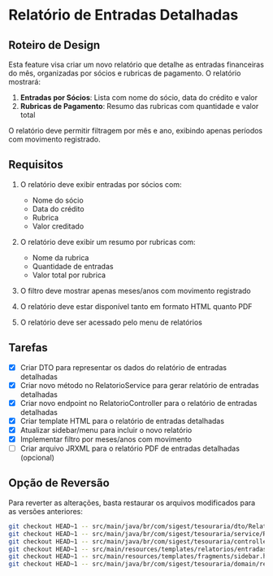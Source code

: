 # Relatório de Entradas Detalhadas

## Roteiro de Design

Esta feature visa criar um novo relatório que detalhe as entradas financeiras do mês, organizadas por sócios e rubricas de pagamento. O relatório mostrará:

1. **Entradas por Sócios**: Lista com nome do sócio, data do crédito e valor
2. **Rubricas de Pagamento**: Resumo das rubricas com quantidade e valor total

O relatório deve permitir filtragem por mês e ano, exibindo apenas períodos com movimento registrado.

## Requisitos

1. O relatório deve exibir entradas por sócios com:
   - Nome do sócio
   - Data do crédito
   - Rubrica
   - Valor creditado

2. O relatório deve exibir um resumo por rubricas com:
   - Nome da rubrica
   - Quantidade de entradas
   - Valor total por rubrica

3. O filtro deve mostrar apenas meses/anos com movimento registrado

4. O relatório deve estar disponível tanto em formato HTML quanto PDF

5. O relatório deve ser acessado pelo menu de relatórios

## Tarefas

- [x] Criar DTO para representar os dados do relatório de entradas detalhadas
- [x] Criar novo método no RelatorioService para gerar relatório de entradas detalhadas
- [x] Criar novo endpoint no RelatorioController para o relatório de entradas detalhadas
- [x] Criar template HTML para o relatório de entradas detalhadas
- [x] Atualizar sidebar/menu para incluir o novo relatório
- [x] Implementar filtro por meses/anos com movimento
- [ ] Criar arquivo JRXML para o relatório PDF de entradas detalhadas (opcional)

## Opção de Reversão

Para reverter as alterações, basta restaurar os arquivos modificados para as versões anteriores:

```bash
git checkout HEAD~1 -- src/main/java/br/com/sigest/tesouraria/dto/RelatorioEntradasDetalhadasDto.java
git checkout HEAD~1 -- src/main/java/br/com/sigest/tesouraria/service/RelatorioService.java
git checkout HEAD~1 -- src/main/java/br/com/sigest/tesouraria/controller/RelatorioController.java
git checkout HEAD~1 -- src/main/resources/templates/relatorios/entradas-detalhadas.html
git checkout HEAD~1 -- src/main/resources/templates/fragments/sidebar.html
git checkout HEAD~1 -- src/main/java/br/com/sigest/tesouraria/domain/repository/MovimentoRepository.java
```